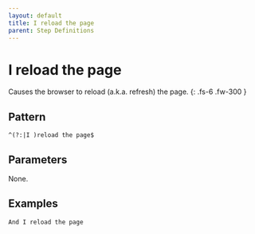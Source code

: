 ```yaml
---
layout: default
title: I reload the page
parent: Step Definitions
---
```


# I reload the page

Causes the browser to reload (a.k.a. refresh) the page.
{: .fs-6 .fw-300 }

## Pattern

```
^(?:|I )reload the page$
```

## Parameters

None.

## Examples

```gherkin
And I reload the page
```